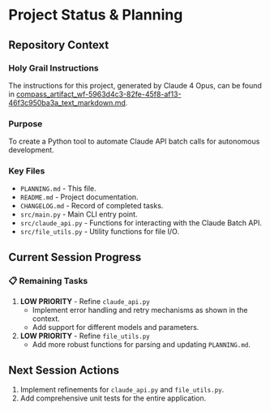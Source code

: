 # Project Status & Planning

## Repository Context

### Holy Grail Instructions

The instructions for this project, generated by Claude 4 Opus, can be found in [compass_artifact_wf-5963d4c3-82fe-45f8-af13-46f3c950ba3a_text_markdown.md](compass_artifact_wf-5963d4c3-82fe-45f8-af13-46f3c950ba3a_text_markdown.md).

### Purpose

To create a Python tool to automate Claude API batch calls for autonomous development.

### Key Files

- `PLANNING.md` - This file.
- `README.md` - Project documentation.
- `CHANGELOG.md` - Record of completed tasks.
- `src/main.py` - Main CLI entry point.
- `src/claude_api.py` - Functions for interacting with the Claude Batch API.
- `src/file_utils.py` - Utility functions for file I/O.

## Current Session Progress

### 📋 Remaining Tasks

1. **LOW PRIORITY** - Refine `claude_api.py`
    - Implement error handling and retry mechanisms as shown in the context.
    - Add support for different models and parameters.
2. **LOW PRIORITY** - Refine `file_utils.py`
    - Add more robust functions for parsing and updating `PLANNING.md`.

## Next Session Actions

1. Implement refinements for `claude_api.py` and `file_utils.py`.
2. Add comprehensive unit tests for the entire application.
